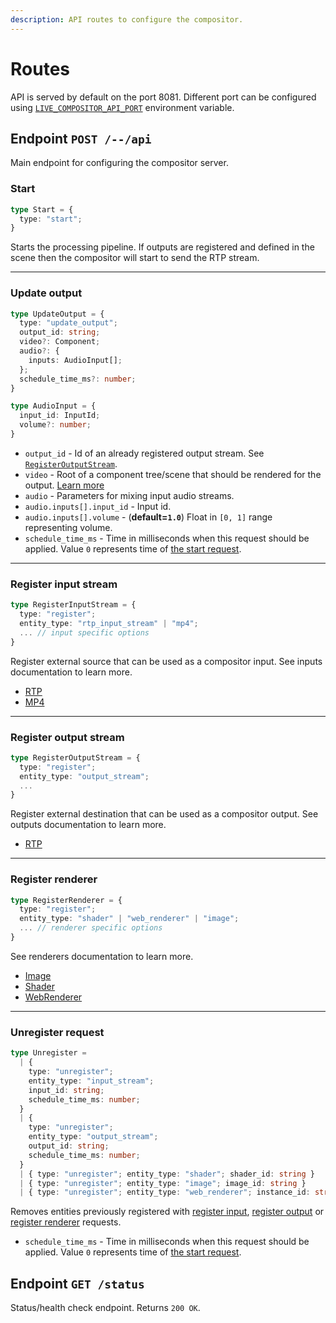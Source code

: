 ```yaml
---
description: API routes to configure the compositor.
---
```


# Routes

API is served by default on the port 8081. Different port can be configured using [`LIVE_COMPOSITOR_API_PORT`](../deployment/configuration#live_compositor_api_port) environment variable.

## Endpoint `POST /--/api`

Main endpoint for configuring the compositor server.

### Start

```typescript
type Start = {
  type: "start";
}
```

Starts the processing pipeline. If outputs are registered and defined in the scene then the compositor will start to send the RTP stream.

***

### Update output

```typescript
type UpdateOutput = {
  type: "update_output";
  output_id: string;
  video?: Component;
  audio?: {
    inputs: AudioInput[];
  };
  schedule_time_ms?: number;
}

type AudioInput = {
  input_id: InputId;
  volume?: number;
}
```

- `output_id` - Id of an already registered output stream. See [`RegisterOutputStream`](./routes#register-output-stream).
- `video` - Root of a component tree/scene that should be rendered for the output. [Learn more](../concept/component)
- `audio` - Parameters for mixing input audio streams.
- `audio.inputs[].input_id` - Input id.
- `audio.inputs[].volume` - (**default=`1.0`**) Float in `[0, 1]` range representing volume.
- `schedule_time_ms` - Time in milliseconds when this request should be applied. Value `0` represents time of [the start request](#start).

***

### Register input stream

```typescript
type RegisterInputStream = {
  type: "register";
  entity_type: "rtp_input_stream" | "mp4";
  ... // input specific options
}
```

Register external source that can be used as a compositor input. See inputs documentation to learn more.

- [RTP](./inputs/rtp.md)
- [MP4](./inputs/mp4.md)

***

### Register output stream

```typescript
type RegisterOutputStream = {
  type: "register";
  entity_type: "output_stream";
  ...
}
```

Register external destination that can be used as a compositor output. See outputs documentation to learn more.

- [RTP](./outputs/rtp.md)

***

### Register renderer

```typescript
type RegisterRenderer = {
  type: "register";
  entity_type: "shader" | "web_renderer" | "image";
  ... // renderer specific options
}
```

See renderers documentation to learn more.

- [Image](./renderers/image)
- [Shader](./renderers/shader)
- [WebRenderer](./renderers/web)

***

### Unregister request

```typescript
type Unregister =
  | {
    type: "unregister";
    entity_type: "input_stream";
    input_id: string;
    schedule_time_ms: number;
  }
  | {
    type: "unregister";
    entity_type: "output_stream";
    output_id: string;
    schedule_time_ms: number;
  }
  | { type: "unregister"; entity_type: "shader"; shader_id: string }
  | { type: "unregister"; entity_type: "image"; image_id: string }
  | { type: "unregister"; entity_type: "web_renderer"; instance_id: string }
```

Removes entities previously registered with [register input](#register-input-stream), [register output](#register-output-stream) or [register renderer](#register-renderer) requests.

- `schedule_time_ms` - Time in milliseconds when this request should be applied. Value `0` represents time of [the start request](#start).

## Endpoint `GET /status`

Status/health check endpoint. Returns `200 OK`.

